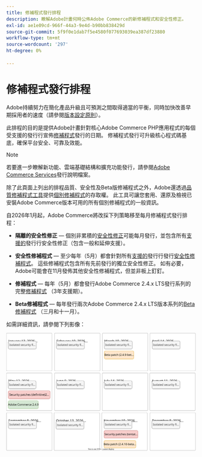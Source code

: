 ```yaml
---
title: 修補程式發行排程
description: 瞭解Adobe計畫何時公佈Adobe Commerce的新修補程式和安全性修正。
exl-id: ae1e09cd-966f-44a3-9e4d-b90bb838429d
source-git-commit: 5f9f0e1dab7f5e4580f077693039ea387df23880
workflow-type: tm+mt
source-wordcount: '297'
ht-degree: 0%

---
```



# 修補程式發行排程

Adobe持續努力在簡化產品升級且可預測之間取得適當的平衡，同時加快改善早期採用者的速度（請參閱[版本設定原則](versioning-policy.md)）。

此排程的目的是提供Adobe計畫針對核心Adobe Commerce PHP應用程式的每個受支援的發行行宣佈[修補程式](versioning-policy.md#patch-release)發行的日期。 修補程式發行可升級核心程式碼基底，確保平台安全、可靠及效能。

>[!NOTE]
>
>若要進一步瞭解新功能、雲端基礎結構和擴充功能發行，請參閱[Adobe Commerce Services](https://experienceleague.adobe.com/zh-hant/docs/commerce/user-guides/release-information/release-notes-all)發行說明檔案。

除了此頁面上列出的排程品質、安全性及Beta版修補程式之外，Adobe還透過[品質修補程式工具](versioning-policy.md#individual-patch)提供[個別修補程式](../tools/quality-patches-tool/usage.md)的存取權。 此工具可讓您套用、還原及檢視已安裝Adobe Commerce版本可用的所有個別修補程式的一般資訊。

自2026年1月起，Adobe Commerce將改採下列策略移至每月修補程式發行排程：

- **隔離的安全性修正** — 個別非累積的[安全性修正](versioning-policy.md#isolated-patch)可能每月發行，並包含所有[支援的](lifecycle-policy.md)發行行安全性修正（包含一般和延伸支援）。

- **安全性修補程式** — 至少每年（5月）都會針對所有[支援的](versioning-policy.md#security-patch-release)發行行發行[安全性修補程式](lifecycle-policy.md)。 這些修補程式包含所有先前發行的獨立安全性修正。 如有必要，Adobe可能會在11月發佈其他安全性修補程式，但並非板上釘釘。

- **修補程式** — 每年（5月）都會發行Adobe Commerce 2.4.x LTS發行系列的完整[修補程式](versioning-policy.md#patch-release) （3年支援期）。

- **Beta修補程式** — 每年發行兩次Adobe Commerce 2.4.x LTS版本系列的[Beta修補程式](versioning-policy.md#beta-patch-release) （三月和十一月）。

如需詳細資訊，請參閱下列影像：

![2026 Adobe Commerce發行行事曆](../assets/release/release-calendar.drawio.svg)
